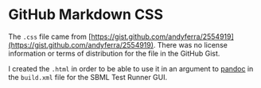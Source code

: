 GitHub Markdown CSS
===================

The `.css` file came from [https://gist.github.com/andyferra/2554919](https://gist.github.com/andyferra/2554919).  There was no license information or terms of distribution for the file in the GitHub Gist.

I created the `.html` in order to be able to use it in an argument to [pandoc](http://pandoc.org) in the `build.xml` file for the SBML Test Runner GUI.
